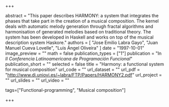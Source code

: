 +++

abstract = "This paper describes HARMONY: a system that integrates the phases that take part in the creation of a musical composition. The kernel deals with automatic melody generation through fractal algorithms and harmonisation of generated melodies based on traditional theory. The system has been developed in Haskell and works on top of the musical description system Haskore." 
authors = [
 "Jose Emilio Labra Gayo",
 "Juan Manuel Cueva Lovelle",
 "Luis Ángel Oliveira"
 ]
date = "1997-10-01"
image_preview = ""
math = false
publication_types = ["1"]
publication = "In *II Conferencia Latinoamericana de Programación Funcional*"
publication_short = ""
selected = false
title = "Harmony: a functional system for musical composition"
url_code = ""
url_dataset = ""
url_pdf = "http://www.di.uniovi.es/~labra/FTP/Papers/HARMONY2.pdf"
url_project = ""
url_slides = ""
url_video = ""

tags=["Functional-programming", "Musical composition"]

+++


